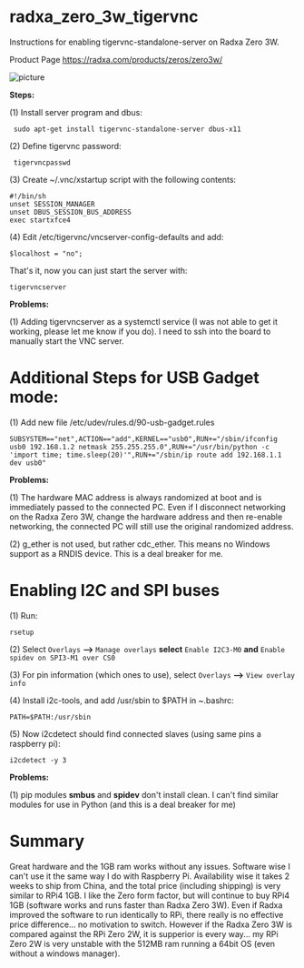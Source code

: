 # radxa_zero_3w_tigervnc
Instructions for enabling tigervnc-standalone-server on Radxa Zero 3W.

Product Page
https://radxa.com/products/zeros/zero3w/

![picture](https://radxa.com/zero/3w/banner_zero3w.webp)

**Steps:**

(1) Install server program and dbus:

``` sudo apt-get install tigervnc-standalone-server dbus-x11```

(2) Define tigervnc password:

``` tigervncpasswd```

(3) Create ~/.vnc/xstartup script with the following contents:

```
#!/bin/sh
unset SESSION_MANAGER
unset DBUS_SESSION_BUS_ADDRESS
exec startxfce4
```

(4) Edit /etc/tigervnc/vncserver-config-defaults and add:

```$localhost = "no";```

That's it, now you can just start the server with:

```tigervncserver```

**Problems:**

(1) Adding tigervncserver as a systemctl service (I was not able to get it working, please let me know if you do). I need to ssh into the board to manually start the VNC server.

# Additional Steps for USB Gadget mode:

(1) Add new file /etc/udev/rules.d/90-usb-gadget.rules

```
SUBSYSTEM=="net",ACTION=="add",KERNEL=="usb0",RUN+="/sbin/ifconfig usb0 192.168.1.2 netmask 255.255.255.0",RUN+="/usr/bin/python -c 'import time; time.sleep(20)'",RUN+="/sbin/ip route add 192.168.1.1 dev usb0"
```

**Problems:**

(1) The hardware MAC address is always randomized at boot and is immediately passed to the connected PC. Even if I disconnect networking on the Radxa Zero 3W, change the hardware address and then re-enable networking, the connected PC will still use the original randomized address.

(2) g_ether is not used, but rather cdc_ether. This means no Windows support as a RNDIS device. This is a deal breaker for me.

# Enabling I2C and SPI buses

(1) Run:

```rsetup```

(2) Select ```Overlays``` **-->** ```Manage overlays``` **select** ```Enable I2C3-M0``` **and** ```Enable spidev on SPI3-M1 over CS0``` 

(3) For pin information (which ones to use), select ```Overlays``` **-->** ```View overlay info```

(4) Install i2c-tools, and add /usr/sbin to $PATH in ~.bashrc:

```PATH=$PATH:/usr/sbin```

(5) Now i2cdetect should find connected slaves (using same pins a raspberry pi):

```i2cdetect -y 3```

**Problems:**

(1) pip modules **smbus** and **spidev** don't install clean. I can't find similar modules for use in Python (and this is a deal breaker for me)

# Summary

Great hardware and the 1GB ram works without any issues. Software wise I can't use it the same way I do with Raspberry Pi. Availability wise it takes 2 weeks to ship from China, and the total price (including shipping) is very similar to RPi4 1GB. I like the Zero form factor, but will continue to buy RPi4 1GB (software works and runs faster than Radxa Zero 3W). Even if Radxa improved the software to run identically to RPi, there really is no effective price difference... no motivation to switch. However if the Radxa Zero 3W is compared against the RPi Zero 2W, it is supperior is every way... my RPi Zero 2W is very unstable with the 512MB ram running a 64bit OS (even without a windows manager).
